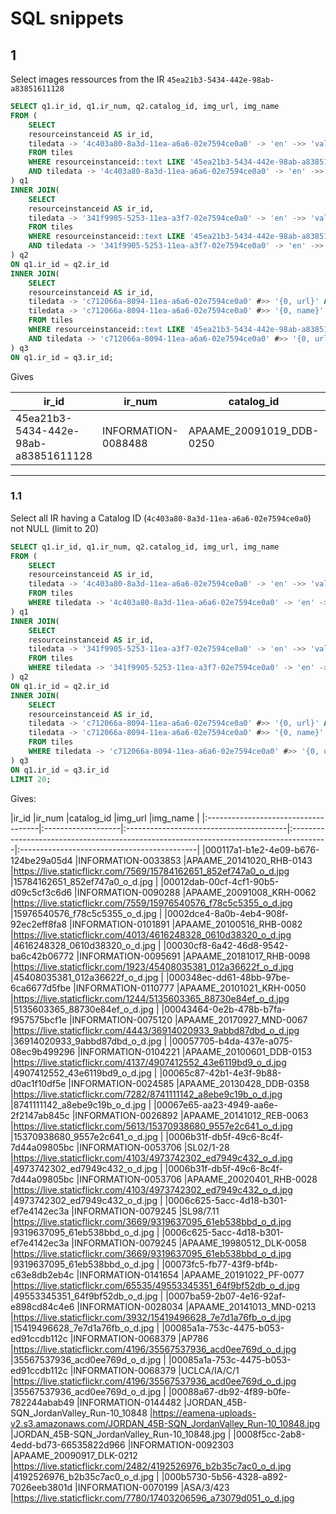 # SQL snippets

## 1

Select images ressources from the IR `45ea21b3-5434-442e-98ab-a83851611128`

```SQL
SELECT q1.ir_id, q1.ir_num, q2.catalog_id, img_url, img_name
FROM (
    SELECT
    resourceinstanceid AS ir_id,
    tiledata -> '4c403a80-8a3d-11ea-a6a6-02e7594ce0a0' -> 'en' ->> 'value' AS ir_num
    FROM tiles
    WHERE resourceinstanceid::text LIKE '45ea21b3-5434-442e-98ab-a83851611128' 
	AND tiledata -> '4c403a80-8a3d-11ea-a6a6-02e7594ce0a0' -> 'en' ->> 'value' IS NOT NULL
) q1
INNER JOIN(
	SELECT
    resourceinstanceid AS ir_id,
    tiledata -> '341f9905-5253-11ea-a3f7-02e7594ce0a0' -> 'en' ->> 'value' AS catalog_id
    FROM tiles
    WHERE resourceinstanceid::text LIKE '45ea21b3-5434-442e-98ab-a83851611128' 
	AND tiledata -> '341f9905-5253-11ea-a3f7-02e7594ce0a0' -> 'en' ->> 'value' IS NOT NULL
) q2
ON q1.ir_id = q2.ir_id
INNER JOIN(
	SELECT
    resourceinstanceid AS ir_id,
    tiledata -> 'c712066a-8094-11ea-a6a6-02e7594ce0a0' #>> '{0, url}' AS img_url,
	tiledata -> 'c712066a-8094-11ea-a6a6-02e7594ce0a0' #>> '{0, name}' AS img_name
    FROM tiles
    WHERE resourceinstanceid::text LIKE '45ea21b3-5434-442e-98ab-a83851611128' 
	AND tiledata -> 'c712066a-8094-11ea-a6a6-02e7594ce0a0' #>> '{0, url}' IS NOT NULL
) q3
ON q1.ir_id = q3.ir_id;
```

Gives

| ir_id  	|  ir_num 	|  catalog_id 	|  img_url 	|  img_name 	|
|---	|---	|---	|---	|---	|
|  45ea21b3-5434-442e-98ab-a83851611128	|   INFORMATION-0088488	|  APAAME_20091019_DDB-0250 	|   /files/601bc682-2d7f-44af-9f23-e2d71f89e08e	|  APAAME_20091019_DDB-0250.jpg 	|

---

### 1.1

Select all IR having a Catalog ID (`4c403a80-8a3d-11ea-a6a6-02e7594ce0a0`) not NULL (limit to 20)

```SQL
SELECT q1.ir_id, q1.ir_num, q2.catalog_id, img_url, img_name
FROM (
    SELECT
    resourceinstanceid AS ir_id,
    tiledata -> '4c403a80-8a3d-11ea-a6a6-02e7594ce0a0' -> 'en' ->> 'value' AS ir_num
    FROM tiles
	WHERE tiledata -> '4c403a80-8a3d-11ea-a6a6-02e7594ce0a0' -> 'en' ->> 'value' IS NOT NULL
) q1
INNER JOIN(
	SELECT
    resourceinstanceid AS ir_id,
    tiledata -> '341f9905-5253-11ea-a3f7-02e7594ce0a0' -> 'en' ->> 'value' AS catalog_id
    FROM tiles
	WHERE tiledata -> '341f9905-5253-11ea-a3f7-02e7594ce0a0' -> 'en' ->> 'value' IS NOT NULL
) q2
ON q1.ir_id = q2.ir_id
INNER JOIN(
	SELECT
    resourceinstanceid AS ir_id,
    tiledata -> 'c712066a-8094-11ea-a6a6-02e7594ce0a0' #>> '{0, url}' AS img_url,
	tiledata -> 'c712066a-8094-11ea-a6a6-02e7594ce0a0' #>> '{0, name}' AS img_name
    FROM tiles
	WHERE tiledata -> 'c712066a-8094-11ea-a6a6-02e7594ce0a0' #>> '{0, url}' IS NOT NULL
) q3
ON q1.ir_id = q3.ir_id
LIMIT 20;

```

Gives:

<a name="id-catalog"></a>
|ir_id                                |ir_num              |catalog_id                               |img_url                                                                                 |img_name                                     |
|:------------------------------------|:-------------------|:----------------------------------------|:---------------------------------------------------------------------------------------|:--------------------------------------------|
|000117a1-b1e2-4e09-b676-124be29a05d4 |INFORMATION-0033853 |APAAME_20141020_RHB-0143                 |https://live.staticflickr.com/7569/15784162651_852ef747a0_o_d.jpg                       |15784162651_852ef747a0_o_d.jpg               |
|00012dab-00cf-4cf1-90b5-d09c5cf3c6d6 |INFORMATION-0090288 |APAAME_20091008_KRH-0062                 |https://live.staticflickr.com/7559/15976540576_f78c5c5355_o_d.jpg                       |15976540576_f78c5c5355_o_d.jpg               |
|0002dce4-8a0b-4eb4-908f-92ec2eff8fa8 |INFORMATION-0101891 |APAAME_20100516_RHB-0082                 |https://live.staticflickr.com/4013/4616248328_0610d38320_o_d.jpg                        |4616248328_0610d38320_o_d.jpg                |
|00030cf8-6a42-46d8-9542-ba6c42b06772 |INFORMATION-0095691 |APAAME_20181017_RHB-0098                 |https://live.staticflickr.com/1923/45408035381_012a36622f_o_d.jpg                       |45408035381_012a36622f_o_d.jpg               |
|000348ec-dd61-48bb-97be-6ca6677d5fbe |INFORMATION-0110777 |APAAME_20101021_KRH-0050                 |https://live.staticflickr.com/1244/5135603365_88730e84ef_o_d.jpg                        |5135603365_88730e84ef_o_d.jpg                |
|00043464-0e2b-478b-b7fa-f957575bcf1e |INFORMATION-0075120 |APAAME_20170927_MND-0067                 |https://live.staticflickr.com/4443/36914020933_9abbd87dbd_o_d.jpg                       |36914020933_9abbd87dbd_o_d.jpg               |
|00057705-b4da-437e-a075-08ec9b499296 |INFORMATION-0104221 |APAAME_20100601_DDB-0153                 |https://live.staticflickr.com/4137/4907412552_43e6119bd9_o_d.jpg                        |4907412552_43e6119bd9_o_d.jpg                |
|00065c87-42b1-4e3f-9b88-d0ac1f10df5e |INFORMATION-0024585 |APAAME_20130428_DDB-0358                 |https://live.staticflickr.com/7282/8741111142_a8ebe9c19b_o_d.jpg                        |8741111142_a8ebe9c19b_o_d.jpg                |
|00067e65-aa23-4949-aa6e-2f2147ab845c |INFORMATION-0026892 |APAAME_20141012_REB-0063                 |https://live.staticflickr.com/5613/15370938680_9557e2c641_o_d.jpg                       |15370938680_9557e2c641_o_d.jpg               |
|0006b31f-db5f-49c6-8c4f-7d44a09805bc |INFORMATION-0053706 |SL02/1-28                                |https://live.staticflickr.com/4103/4973742302_ed7949c432_o_d.jpg                        |4973742302_ed7949c432_o_d.jpg                |
|0006b31f-db5f-49c6-8c4f-7d44a09805bc |INFORMATION-0053706 |APAAME_20020401_RHB-0028                 |https://live.staticflickr.com/4103/4973742302_ed7949c432_o_d.jpg                        |4973742302_ed7949c432_o_d.jpg                |
|0006c625-5acc-4d18-b301-ef7e4142ec3a |INFORMATION-0079245 |SL98/7.11                                |https://live.staticflickr.com/3669/9319637095_61eb538bbd_o_d.jpg                        |9319637095_61eb538bbd_o_d.jpg                |
|0006c625-5acc-4d18-b301-ef7e4142ec3a |INFORMATION-0079245 |APAAME_19980512_DLK-0058                 |https://live.staticflickr.com/3669/9319637095_61eb538bbd_o_d.jpg                        |9319637095_61eb538bbd_o_d.jpg                |
|00073fc5-fb77-43f9-bf4b-c63e8db2eb4c |INFORMATION-0141654 |APAAME_20191022_PF-0077                  |https://live.staticflickr.com/65535/49553345351_64f9bf52db_o_d.jpg                      |49553345351_64f9bf52db_o_d.jpg               |
|0007ba59-2b07-4e16-92af-e898cd84c4e6 |INFORMATION-0028034 |APAAME_20141013_MND-0213                 |https://live.staticflickr.com/3932/15419496628_7e7d1a76fb_o_d.jpg                       |15419496628_7e7d1a76fb_o_d.jpg               |
|00085a1a-753c-4475-b053-ed91ccdb112c |INFORMATION-0068379 |AP786                                    |https://live.staticflickr.com/4196/35567537936_acd0ee769d_o_d.jpg                       |35567537936_acd0ee769d_o_d.jpg               |
|00085a1a-753c-4475-b053-ed91ccdb112c |INFORMATION-0068379 |UCLCA/IA/C/1                             |https://live.staticflickr.com/4196/35567537936_acd0ee769d_o_d.jpg                       |35567537936_acd0ee769d_o_d.jpg               |
|00088a67-db92-4f89-b0fe-782244abab49 |INFORMATION-0144482 |JORDAN_45B-SQN_JordanValley_Run-10_10848 |https://eamena-uploads-v2.s3.amazonaws.com/JORDAN_45B-SQN_JordanValley_Run-10_10848.jpg |JORDAN_45B-SQN_JordanValley_Run-10_10848.jpg |
|0008f5cc-2ab8-4edd-bd73-66535822d966 |INFORMATION-0092303 |APAAME_20090917_DLK-0212                 |https://live.staticflickr.com/2482/4192526976_b2b35c7ac0_o_d.jpg                        |4192526976_b2b35c7ac0_o_d.jpg                |
|000b5730-5b56-4328-a892-7026eeb3801d |INFORMATION-0070199 |ASA/3/423                                |https://live.staticflickr.com/7780/17403206596_a73079d051_o_d.jpg 